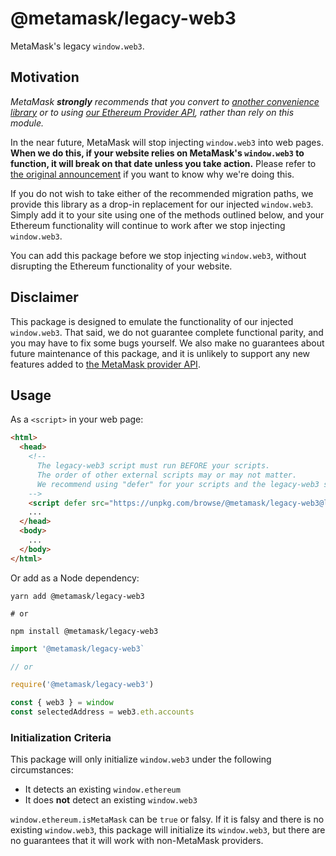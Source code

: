 # @metamask/legacy-web3

MetaMask's legacy `window.web3`.

## Motivation

_MetaMask **strongly** recommends that you convert to [another convenience library](https://www.npmjs.com/package/ethers) or to using [our Ethereum Provider API](https://docs.metamask.io/guide/ethereum-provider.html), rather than rely on this module._

In the near future, MetaMask will stop injecting `window.web3` into web pages.
**When we do this, if your website relies on MetaMask's `window.web3` to function, it will break on that date unless you take action.**
Please refer to [the original announcement](https://medium.com/metamask/no-longer-injecting-web3-js-4a899ad6e59e) if you want to know why we're doing this.

If you do not wish to take either of the recommended migration paths, we provide this library as a drop-in replacement for our injected `window.web3`.
Simply add it to your site using one of the methods outlined below, and your Ethereum functionality will continue to work after we stop injecting `window.web3`.

You can add this package before we stop injecting `window.web3`, without disrupting the Ethereum functionality of your website.

## Disclaimer

This package is designed to emulate the functionality of our injected `window.web3`.
That said, we do not guarantee complete functional parity, and you may have to fix some bugs yourself.
We also make no guarantees about future maintenance of this package, and it is unlikely to support any new features added to [the MetaMask provider API](https://docs.metamask.io/guide/ethereum-provider.html).

## Usage

As a `<script>` in your web page:

```html
<html>
  <head>
    <!--
      The legacy-web3 script must run BEFORE your scripts.
      The order of other external scripts may or may not matter.
      We recommend using "defer" for your scripts and the legacy-web3 script.
    -->
    <script defer src="https://unpkg.com/browse/@metamask/legacy-web3@latest/dist/metamask.web3.min.js"></script>
    ...
  </head>
  <body>
    ...
  </body>
</html>
```

Or add as a Node dependency:

```shell
yarn add @metamask/legacy-web3

# or

npm install @metamask/legacy-web3
```

```javascript
import '@metamask/legacy-web3`

// or

require('@metamask/legacy-web3')

const { web3 } = window
const selectedAddress = web3.eth.accounts
```

### Initialization Criteria

This package will only initialize `window.web3` under the following circumstances:

- It detects an existing `window.ethereum`
- It does **not** detect an existing `window.web3`

`window.ethereum.isMetaMask` can be `true` or falsy.
If it is falsy and there is no existing `window.web3`, this package will initialize its `window.web3`, but there are no guarantees that it will work with non-MetaMask providers.

